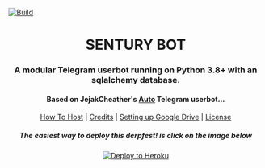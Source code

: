 [![Build](https://github.com/jefanyae/senturyUbot/workflows/FailedChecker/badge.svg?branch=master)](https://github.com/jefanyae/senturyUbot/actions "Build")
<h1 align="center">SENTURY BOT</h1>
<h3 align="center">A modular Telegram userbot running on Python 3.8+ with an sqlalchemy database.</h3>
<h4 align="center">Based on JejakCheather's <a href="https://github.com/jefanyae/senturyUbot">Auto</a> Telegram userbot...</h4>
<p align="center"><a href="#how-to-host">How To Host</a> | <a href="#credits">Credits</a> | <a href="#setting-up-google-drive">Setting up Google Drive</a> | <a href="#license">License</a></p>
<h5 align="center">The easiest way to deploy this derpfest! is click on the image below</h5>
<p align="center"><a href="https://heroku.com/deploy?template=https://github.com/jefanyae/Auto/tree/master"> <img src="https://camo.githubusercontent.com/83b0e95b38892b49184e07ad572c94c8038323fb/68747470733a2f2f7777772e6865726f6b7563646e2e636f6d2f6465706c6f792f627574746f6e2e737667" alt="Deploy to Heroku" /></a></p>
